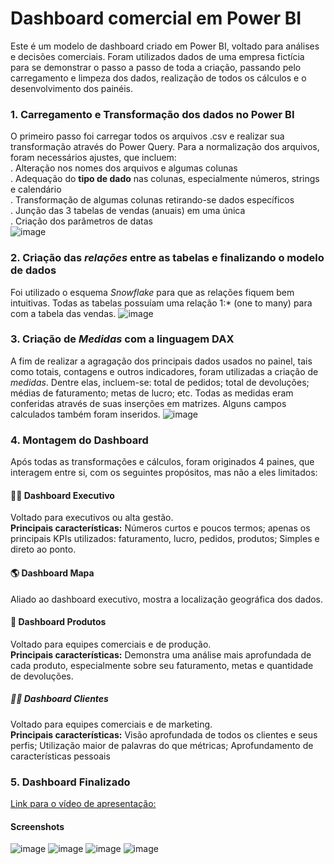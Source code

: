 # Dashboard comercial em Power BI
Este é um modelo de dashboard criado em Power BI, voltado para análises e decisões comerciais. Foram utilizados dados de uma empresa fictícia para se demonstrar o passo a passo de toda a criação, passando pelo carregamento e limpeza dos dados, realização de todos os cálculos e o desenvolvimento dos painéis.

### 1. Carregamento e Transformação dos dados no Power BI
O primeiro passo foi carregar todos os arquivos .csv e realizar sua transformação através do Power Query. Para a normalização dos arquivos, foram necessários ajustes, que incluem:  
. Alteração nos nomes dos arquivos e algumas colunas  
. Adequação do **tipo de dado** nas colunas, especialmente números, strings e calendário  
. Transformação de algumas colunas retirando-se dados específicos  
. Junção das 3 tabelas de vendas (anuais) em uma única  
. Criação dos parâmetros de datas  
![image](https://github.com/user-attachments/assets/09217bdd-b011-4167-bb27-cfeb98adff5c)

### 2. Criação das *relações* entre as tabelas e finalizando o modelo de dados
Foi utilizado o esquema *Snowflake* para que as relações fiquem bem intuitivas. Todas as tabelas possuíam uma relação 1:* (one to many) para com a tabela das vendas.
![image](https://github.com/user-attachments/assets/0ee50408-4f3e-464d-bf7b-964cce58f6a6)

### 3. Criação de *Medidas* com a linguagem DAX
A fim de realizar a agragação dos principais dados usados no painel, tais como totais, contagens e outros indicadores, foram utilizadas a criação de *medidas*. Dentre elas, incluem-se: total de pedidos; total de devoluções; médias de faturamento; metas de lucro; etc. Todas as medidas eram conferidas através de suas inserções em matrizes. Alguns campos calculados também foram inseridos.
![image](https://github.com/user-attachments/assets/b1eec28f-5a4b-45e7-a6b6-fcc4b0127d8b)

### 4. Montagem do Dashboard
Após todas as transformações e cálculos, foram originados 4 paines, que interagem entre si, com os seguintes propósitos, mas não a eles limitados:  
#### 👨‍💼 Dashboard Executivo
Voltado para executivos ou alta gestão.  
**Principais características:** Números curtos e poucos termos; apenas os principais KPIs utilizados: faturamento, lucro, pedidos, produtos; Simples e direto ao ponto.
#### 🌎 Dashboard Mapa
Aliado ao dashboard executivo, mostra a localização geográfica dos dados.
#### 🛒 Dashboard Produtos
Voltado para equipes comerciais e de produção.  
**Principais características:** Demonstra uma análise mais aprofundada de cada produto, especialmente sobre seu faturamento, metas e quantidade de devoluções.
##### 🚴‍♀️ Dashboard Clientes
Voltado para equipes comerciais e de marketing.  
**Principais características:** Visão aprofundada de todos os clientes e seus perfis; Utilização maior de palavras do que métricas; Aprofundamento de características pessoais

### 5. Dashboard Finalizado
[Link para o vídeo de apresentação:](https://drive.google.com/file/d/1liPKb94QkcsJqdqHL6_HfzNu6P_MeN09/view?usp=drive_link)

#### Screenshots

![image](https://github.com/user-attachments/assets/c35666cb-488d-439d-8606-0d1806045c35)
![image](https://github.com/user-attachments/assets/0bb83554-7c7a-4a2c-b310-fcb8174f0498)
![image](https://github.com/user-attachments/assets/707b0005-a160-48fb-9188-8ef5cbfb7ef0)
![image](https://github.com/user-attachments/assets/7d6b52ef-999c-4334-86f3-d4fb858c54f6)











